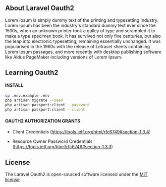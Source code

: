 ## About Laravel Oauth2

Lorem Ipsum is simply dummy text of the printing and typesetting industry. Lorem Ipsum has been the industry's standard dummy text ever since the 1500s, when an unknown printer took a galley of type and scrambled it to make a type specimen book. It has survived not only five centuries, but also the leap into electronic typesetting, remaining essentially unchanged. It was popularised in the 1960s with the release of Letraset sheets containing Lorem Ipsum passages, and more recently with desktop publishing software like Aldus PageMaker including versions of Lorem Ipsum.

## Learning Oauth2

#### INSTALL

```bash
cp .env.example .env
php artisan migrate --seed
php artisan passport:client --password
php artisan passport:client --client
```

#### OAUTH2 AUTHORIZATION GRANTS

- Client Credentials (https://tools.ietf.org/html/rfc6749#section-1.3.4)

- Resource Owner Password Credentials (https://tools.ietf.org/html/rfc6749#section-1.3.3)

## License

The Laravel Oauth2 is open-sourced software licensed under the [MIT license](https://opensource.org/licenses/MIT).
